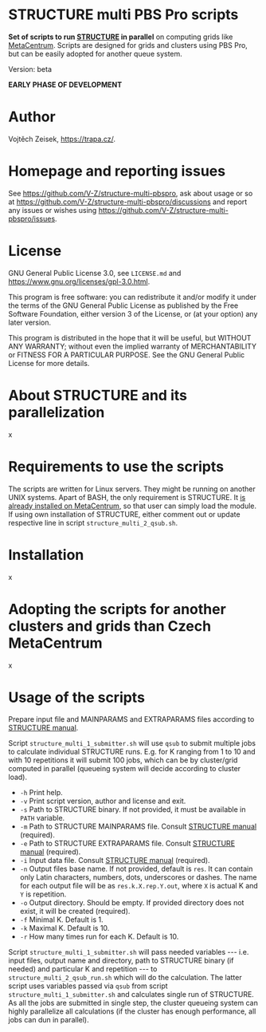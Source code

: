 STRUCTURE multi PBS Pro scripts
===============================

**Set of scripts to run [STRUCTURE](https://web.stanford.edu/group/pritchardlab/structure.html) in parallel** on computing grids like [MetaCentrum](https://www.metacentrum.cz/). Scripts are designed for grids and clusters using PBS Pro, but can be easily adopted for another queue system.

Version: beta

**EARLY PHASE OF DEVELOPMENT**

# Author

Vojtěch Zeisek, <https://trapa.cz/>.

# Homepage and reporting issues

See <https://github.com/V-Z/structure-multi-pbspro>, ask about usage or so at <https://github.com/V-Z/structure-multi-pbspro/discussions> and report any issues or wishes using <https://github.com/V-Z/structure-multi-pbspro/issues>.

# License

GNU General Public License 3.0, see `LICENSE.md` and <https://www.gnu.org/licenses/gpl-3.0.html>.

This program is free software: you can redistribute it and/or modify it under the terms of the GNU General Public License as published by the Free Software Foundation, either version 3 of the License, or (at your option) any later version.

This program is distributed in the hope that it will be useful, but WITHOUT ANY WARRANTY; without even the implied warranty of MERCHANTABILITY or FITNESS FOR A PARTICULAR PURPOSE. See the GNU General Public License for more details.

# About STRUCTURE and its parallelization

x

# Requirements to use the scripts

The scripts are written for Linux servers. They might be running on another UNIX systems. Apart of BASH, the only requirement is STRUCTURE. It [is already installed on MetaCentrum](https://wiki.metacentrum.cz/wiki/Structure), so that user can simply load the module. If using own installation of STRUCTURE, either comment out or update respective line in script `structure_multi_2_qsub.sh`.

# Installation

x

# Adopting the scripts for another clusters and grids than Czech MetaCentrum

x

# Usage of the scripts

Prepare input file and MAINPARAMS and EXTRAPARAMS files according to [STRUCTURE manual](https://web.stanford.edu/group/pritchardlab/structure_software/release_versions/v2.3.4/html/structure.html).

Script `structure_multi_1_submitter.sh` will use `qsub` to submit multiple jobs to calculate individual STRUCTURE runs. E.g. for K ranging from 1 to 10 and with 10 repetitions it will submit 100 jobs, which can be by cluster/grid computed in parallel (queueing system will decide according to cluster load).

* `-h` Print help.
* `-v` Print script version, author and license and exit.
* `-s` Path to STRUCTURE binary. If not provided, it must be available in `PATH` variable.
* `-m` Path to STRUCTURE MAINPARAMS file. Consult [STRUCTURE manual](https://web.stanford.edu/group/pritchardlab/structure_software/release_versions/v2.3.4/html/structure.html) (required).
* `-e` Path to STRUCTURE EXTRAPARAMS file. Consult [STRUCTURE manual](https://web.stanford.edu/group/pritchardlab/structure_software/release_versions/v2.3.4/html/structure.html) (required).
* `-i` Input data file. Consult [STRUCTURE manual](https://web.stanford.edu/group/pritchardlab/structure_software/release_versions/v2.3.4/html/structure.html) (required).
* `-n` Output files base name. If not provided, default is `res`. It can contain only Latin characters, numbers, dots, underscores or dashes. The name for each output file will be as `res.k.X.rep.Y.out`, where `X` is actual K and `Y` is repetition.
* `-o` Output directory. Should be empty. If provided directory does not exist, it will be created (required).
* `-f` Minimal K. Default is 1.
* `-k` Maximal K. Default is 10.
* `-r` How many times run for each K. Default is 10.

Script `structure_multi_1_submitter.sh` will pass needed variables --- i.e. input files, output name and directory, path to STRUCTURE binary (if needed) and particular K and repetition --- to `structure_multi_2_qsub_run.sh` which will do the calculation. The latter script uses variables passed via `qsub` from script `structure_multi_1_submitter.sh` and calculates single run of STRUCTURE. As all the jobs are submitted in single step, the cluster queueing system can highly parallelize all calculations (if the cluster has enough performance, all jobs can dun in parallel).

